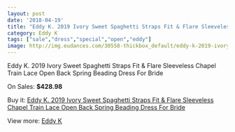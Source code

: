 ```yaml
---
layout: post
date: '2018-04-19'
title: "Eddy K. 2019 Ivory Sweet Spaghetti Straps Fit & Flare Sleeveless Chapel Train Lace Open Back Spring Beading Dress For Bride"
category: Eddy K
tags: ["sale","dress","special","open","eddy"]
image: http://img.eudances.com/30558-thickbox_default/eddy-k-2019-ivory-sweet-spaghetti-straps-fit-flare-sleeveless-chapel-train-lace-open-back-spring-beading-dress-for-bride.jpg
---
```

Eddy K. 2019 Ivory Sweet Spaghetti Straps Fit & Flare Sleeveless Chapel Train Lace Open Back Spring Beading Dress For Bride

On Sales: **$428.98**
<a href="https://www.eudances.com/en/eddy-k/9745-eddy-k-2019-ivory-sweet-spaghetti-straps-fit-flare-sleeveless-chapel-train-lace-open-back-spring-beading-dress-for-bride.html"><amp-img layout="responsive" width="600" height="600" src="//img.eudances.com/30558-thickbox_default/eddy-k-2019-ivory-sweet-spaghetti-straps-fit-flare-sleeveless-chapel-train-lace-open-back-spring-beading-dress-for-bride.jpg" alt="Eddy K. 2019 Ivory Sweet Spaghetti Straps Fit & Flare Sleeveless Chapel Train Lace Open Back Spring Beading Dress For Bride 0" /></a>
<a href="https://www.eudances.com/en/eddy-k/9745-eddy-k-2019-ivory-sweet-spaghetti-straps-fit-flare-sleeveless-chapel-train-lace-open-back-spring-beading-dress-for-bride.html"><amp-img layout="responsive" width="600" height="600" src="//img.eudances.com/30559-thickbox_default/eddy-k-2019-ivory-sweet-spaghetti-straps-fit-flare-sleeveless-chapel-train-lace-open-back-spring-beading-dress-for-bride.jpg" alt="Eddy K. 2019 Ivory Sweet Spaghetti Straps Fit & Flare Sleeveless Chapel Train Lace Open Back Spring Beading Dress For Bride 1" /></a>

Buy it: [Eddy K. 2019 Ivory Sweet Spaghetti Straps Fit & Flare Sleeveless Chapel Train Lace Open Back Spring Beading Dress For Bride](https://www.eudances.com/en/eddy-k/9745-eddy-k-2019-ivory-sweet-spaghetti-straps-fit-flare-sleeveless-chapel-train-lace-open-back-spring-beading-dress-for-bride.html "Eddy K. 2019 Ivory Sweet Spaghetti Straps Fit & Flare Sleeveless Chapel Train Lace Open Back Spring Beading Dress For Bride")

View more: [Eddy K](https://www.eudances.com/en/151-eddy-k "Eddy K")